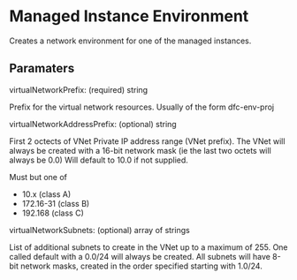 # Managed Instance Environment

Creates a network environment for one of the managed instances.

## Paramaters

virtualNetworkPrefix: (required) string

Prefix for the virtual network resources. Usually of the form dfc-env-proj

virtualNetworkAddressPrefix: (optional) string

First 2 octects of VNet Private IP address range (VNet prefix).
The VNet will always be created with a 16-bit network mask (ie the last two octets will always be 0.0)
Will default to 10.0 if not supplied.

Must but one of
* 10.x (class A)
* 172.16-31 (class B)
* 192.168 (class C)

virtualNetworkSubnets: (optional) array of strings

List of additional subnets to create in the VNet up to a maximum of 255.
One called default with a 0.0/24 will always be created.
All subnets will have 8-bit network masks, created in the order specified starting with 1.0/24.
